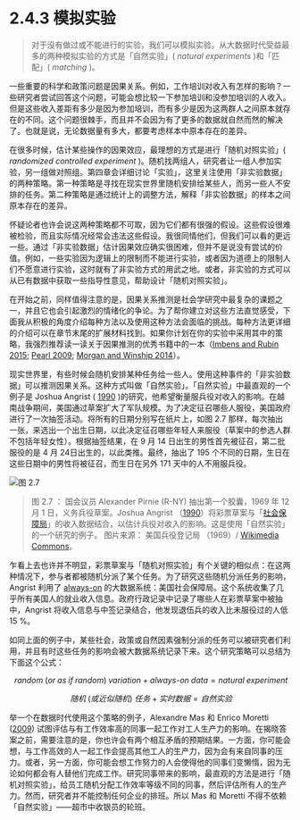 # 2.4.3 模拟实验
> 对于没有做过或不能进行的实验，我们可以模拟实验。从大数据时代受益最多的两种模拟实验的方式是「自然实验」( *natural experiments* )和「匹配」( *matching* )。

一些重要的科学和政策问题是因果关系。例如，工作培训对收入有怎样的影响？一些研究者尝试回答这个问题，可能会想比较一下参加培训和没参加培训的人收入。但是这些收入差距有多少是因为参加培训，而有多少是因为这两群人之间原本就存在的不同。这个问题很棘手，而且并不会因为有了更多的数据就自然而然的解决了。也就是说，无论数据量有多大，都要考虑样本中原本存在的差异。

在很多时候，估计某些操作的因果效应，最理想的方式是进行「随机对照实验」( *randomized controlled experiment* )。随机找两组人，研究者让一组人参加实验，另一组做对照组。第四章会详细讨论「实验」，这里关注使用「非实验数据」的两种策略。第一种策略是寻找在现实世界里随机安排给某些人，而另一些人不安排的任务。第二种策略是通过统计上的调整方法，解释「非实验数据」的样本之间原本存在的差异。

怀疑论者也许会说这两种策略都不可取，因为它们都有很强的假设。这些假设很难被检验，而且实际情况经常会违法这些假设。我很同情他们，但我们可以看的更远一些。通过「非实验数据」估计因果效应确实很困难，但并不是说没有尝试的价值。例如，一些实验因为逻辑上的限制而不能进行实验，或者因为道德上的限制人们不愿意进行实验，这时就有了非实验方式的用武之地。或者，非实验的方式可以从已有数据中获取一些指导性意见，帮助设计「随机对照实验」。

在开始之前，同样值得注意的是，因果关系推测是社会学研究中最复杂的课题之一，并且它也会引起激烈的情绪化的争论。为了帮你建立对这些方法直觉感受，下面我从积极的角度介绍每种方法以及使用这种方法会面临的挑战。每种方法更详细的介绍可以在章节末尾的扩展材料找到。如果你计划在你的实验中采用其中的策略，我强烈推荐读一读关于因果推测的优秀书籍中的一本（[Imbens and Rubin 2015](https://www.cambridge.org/core/books/causal-inference-for-statistics-social-and-biomedical-sciences/71126BE90C58F1A431FE9B2DD07938AB); [Pearl 2009](http://bayes.cs.ucla.edu/BOOK-2K/); [Morgan and Winship 2014](https://www.cambridge.org/core/books/counterfactuals-and-causal-inference/5CC81E6DF63C5E5A8B88F79D45E1D1B7)）。

现实世界里，有些时候会随机安排某种任务给一些人。使用这种事件的「非实验数据」可以推测因果关系。这种方式叫做「自然实验」。「自然实验」中最直观的一个例子是 Joshua Angrist ( [1990](http://www.jstor.org/stable/2006669) )的研究，他希望衡量服兵役对收入的影响。在越南战争期间，美国通过草案扩大了军队规模。为了决定征召哪些人服役，美国政府进行了一次抽签活动。将所有的日期分别写在纸片上，如图 2.7 那样，每次抽出一张，来选出一个出生日期，以此决定征召哪些年轻人来服役（草案中的参选人群不包括年轻女性）。根据抽签结果，在 9 月 14 日出生的男性首先被征召，第二批服役的是 4 月 24日出生的，以此类推。最终，抽出了 195 个不同的日期，生日在这些日期中的男性将被征召，而生日在另外 171 天中的人不用服兵役。

![图 2.7 ](https://www.bitbybitbook.com/figures/chapter2/bitbybit2-7_draft_lottery.png)
> 图 2.7 ： 国会议员 Alexander Pirnie (R-NY) 抽出第一个胶囊，1969 年 12 月 1 日，义务兵役草案。Joshua Angrist （[1990](http://www.jstor.org/stable/2006669)）将彩票草案与「[社会保障局](https://en.wikipedia.org/wiki/Social_Security_Administration)」的收入数据结合，以估计兵役对收入的影响。这是使用「自然实验」的一个研究的例子。 图片来源： 美国兵役登记局 （1969）/ [Wikimedia Commons](https://commons.wikimedia.org/wiki/File:1969_draft_lottery_photo.jpg)。

乍看上去也许并不明显，彩票草案与「随机对照实验」有个关键的相似点：在这两种情况下，参与者都被随机分派了某个任务。为了研究这些随机分派任务的影响，Angrist 利用了 [always-on](2-3-2-always-on.md) 的大数据系统：美国社会保障局。这个系统收集了几乎所有美国人的就业收入信息。政府行政记录中记录了哪些人在彩票草案中被抽中，Angrist 将收入信息与中签记录结合，他发现退伍兵的收入比未服役过的人低 15 %。

如同上面的例子中，某些社会，政策或自然因素强制分派的任务可以被研究者们利用，并且有时这些任务的影响会被大数据系统记录下来。这个研究策略可以总结为下面这个公式：

$$\ random\; (or\; as\; if\; random) \; variation + always\text{-}on \; data = natural \;experiment$$

$$\ 随机\; (或近似随机) \; 任务 + 实时数据 = 自然实验$$

举一个在数据时代使用这个策略的例子，Alexandre Mas 和 Enrico Moretti ([2009](https://doi.org/10.1257/aer.99.1.112)) 试图评估与有工作效率高的同事一起工作对工人生产力的影响。在揭晓答案之前，需要注意的是，你也许会有两个相互矛盾的预期结果。一方面，你可能会想，与工作高效的人一起工作会提高其他工人的生产力，因为会有来自同事的压力。或者，另一方面，你可能会想工作努力的人会使得他的同事们变懒惰，因为无论如何都会有人替他们完成工作。研究同事带来的影响，最直观的方法是进行「随机对照实验」，给员工随机分配工作效率等级不同的同事，然后评估所有人的生产力。然而，研究者并不能控制任何企业的排班。所以 Mas 和 Moretti 不得不依赖「自然实验」——超市中收银员的轮班。
